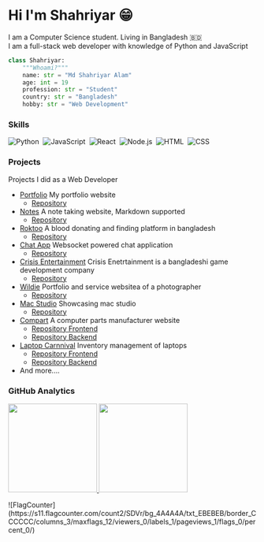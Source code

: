 # Hi I'm Shahriyar 😁

I am a Computer Science student. Living in Bangladesh 🇧🇩 \
I am a full-stack web developer with knowledge of Python and JavaScript

```py
class Shahriyar:
    """Whoami?"""
    name: str = "Md Shahriyar Alam"
    age: int = 19
    profession: str = "Student"
    country: str = "Bangladesh"
    hobby: str = "Web Development"
```

### Skills

![Python](https://img.shields.io/badge/-Python-05122A?style=flat&logo=python)&nbsp;
![JavaScript](https://img.shields.io/badge/-JavaScript-05122A?style=flat&logo=javascript)&nbsp;
![React](https://img.shields.io/badge/-React-05122A?style=flat&logo=react)&nbsp;
![Node.js](https://img.shields.io/badge/-Node.js-05122A?style=flat&logo=node.js)&nbsp;
![HTML](https://img.shields.io/badge/-HTML-05122A?style=flat&logo=HTML5)&nbsp;
![CSS](https://img.shields.io/badge/-CSS-05122A?style=flat&logo=CSS3&logoColor=1572B6)&nbsp;

### Projects

Projects I did as a Web Developer

- [Portfolio](https://shahriyar.dev) My portfolio website
  - [Repository](https://github.com/shahriyardx/shahriyardx)
- [Notes](https://notes.shahriyar.dev) A note taking website, Markdown supported
  - [Repository](https://github.com/shahriyardx/notes)
- [Roktoo](https://roktoo.com) A blood donating and finding platform in bangladesh
  - [Repository](https://github.com/shahriyardx/roktoo.com)
- [Chat App](https://chat.shahriyar.dev) Websocket powered chat application
  - [Repository](https://github.com/shahriyardx/anonymous-chat)
- [Crisis Entertainment](https://crisisentertainment.com) Crisis Enetrtainment is a bangladeshi game development company
  - [Repository](https://github.com/shahriyardx/crisisentertainment)
- [Wildie](https://wildie-shahriyardx.web.app/) Portfolio and service websitea of a photographer
  - [Repository](https://github.com/shahriyardx/wildie)
- [Mac Studio](https://mac-studiox.netlify.app/) Showcasing mac studio
  - [Repository](https://github.com/shahriyardx/mac-sudiox)
- [Compart](https://icompart.web.app/) A computer parts manufacturer website
  - [Repository Frontend](https://github.com/shahriyardx/compart)
  - [Repository Backend](https://github.com/shahriyardx/compart-backend)
- [Laptop Carnnival](https://laptop-carnival.web.app/) Inventory management of laptops
  - [Repository Frontend](https://github.com/shahriyardx/laptop-carnival)
  - [Repository Backend](https://github.com/shahriyardx/laptop-carnival-backend)
- And more....

### GitHub Analytics

<p>
<a href="https://github.com/shahriyardx">
  <img height="180em" src="https://github-readme-stats-eight-theta.vercel.app/api?username=shahriyardx&show_icons=true&theme=algolia&include_all_commits=true&count_private=true"/>
  <img height="180em" src="https://github-readme-stats-eight-theta.vercel.app/api/top-langs/?username=shahriyardx&layout=compact&langs_count=8&theme=algolia"/>
</a>
</p>
![FlagCounter](https://s11.flagcounter.com/count2/SDVr/bg_4A4A4A/txt_EBEBEB/border_CCCCCC/columns_3/maxflags_12/viewers_0/labels_1/pageviews_1/flags_0/percent_0/)
